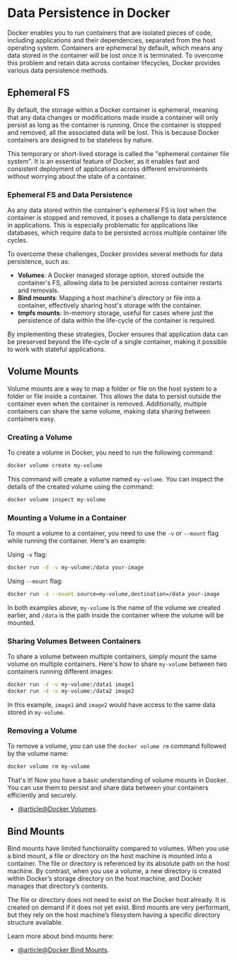 # Data Persistence in Docker

Docker enables you to run containers that are isolated pieces of code, including applications and their dependencies, separated from the host operating system. Containers are ephemeral by default, which means any data stored in the container will be lost once it is terminated. To overcome this problem and retain data across container lifecycles, Docker provides various data persistence methods.

## Ephemeral FS

By default, the storage within a Docker container is ephemeral, meaning that any data changes or modifications made inside a container will only persist as long as the container is running. Once the container is stopped and removed, all the associated data will be lost. This is because Docker containers are designed to be stateless by nature.

This temporary or short-lived storage is called the "ephemeral container file system". It is an essential feature of Docker, as it enables fast and consistent deployment of applications across different environments without worrying about the state of a container.

### Ephemeral FS and Data Persistence

As any data stored within the container's ephemeral FS is lost when the container is stopped and removed, it poses a challenge to data persistence in applications. This is especially problematic for applications like databases, which require data to be persisted across multiple container life cycles.

To overcome these challenges, Docker provides several methods for data persistence, such as:

- **Volumes**: A Docker managed storage option, stored outside the container's FS, allowing data to be persisted across container restarts and removals.
- **Bind mounts**: Mapping a host machine's directory or file into a container, effectively sharing host's storage with the container.
- **tmpfs mounts**: In-memory storage, useful for cases where just the persistence of data within the life-cycle of the container is required.

By implementing these strategies, Docker ensures that application data can be preserved beyond the life-cycle of a single container, making it possible to work with stateful applications.

## Volume Mounts

Volume mounts are a way to map a folder or file on the host system to a folder or file inside a container. This allows the data to persist outside the container even when the container is removed. Additionally, multiple containers can share the same volume, making data sharing between containers easy.

### Creating a Volume

To create a volume in Docker, you need to run the following command:

```bash
docker volume create my-volume
```

This command will create a volume named `my-volume`. You can inspect the details of the created volume using the command:

```bash
docker volume inspect my-volume
```

### Mounting a Volume in a Container

To mount a volume to a container, you need to use the `-v` or `--mount` flag while running the container. Here's an example:

Using `-v` flag:

```bash
docker run -d -v my-volume:/data your-image
```

Using `--mount` flag:

```bash
docker run -d --mount source=my-volume,destination=/data your-image
```

In both examples above, `my-volume` is the name of the volume we created earlier, and `/data` is the path inside the container where the volume will be mounted.

### Sharing Volumes Between Containers

To share a volume between multiple containers, simply mount the same volume on multiple containers. Here's how to share `my-volume` between two containers running different images:

```bash
docker run -d -v my-volume:/data1 image1
docker run -d -v my-volume:/data2 image2
```

In this example, `image1` and `image2` would have access to the same data stored in `my-volume`.

### Removing a Volume

To remove a volume, you can use the `docker volume rm` command followed by the volume name:

```bash
docker volume rm my-volume
```

That's it! Now you have a basic understanding of volume mounts in Docker. You can use them to persist and share data between your containers efficiently and securely.

- [@article@Docker Volumes](https://docs.docker.com/storage/volumes/).

## Bind Mounts

Bind mounts have limited functionality compared to volumes. When you use a bind mount, a file or directory on the host machine is mounted into a container. The file or directory is referenced by its absolute path on the host machine. By contrast, when you use a volume, a new directory is created within Docker’s storage directory on the host machine, and Docker manages that directory’s contents.

The file or directory does not need to exist on the Docker host already. It is created on demand if it does not yet exist. Bind mounts are very performant, but they rely on the host machine’s filesystem having a specific directory structure available.

Learn more about bind mounts here:

- [@article@Docker Bind Mounts](https://docs.docker.com/storage/bind-mounts/).
